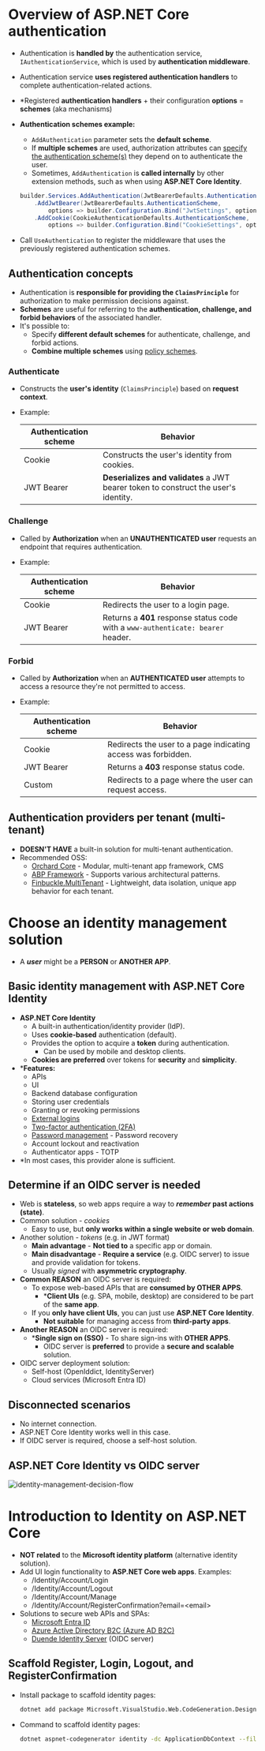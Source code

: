 # Overview of ASP.NET Core authentication

- Authentication is **handled by** the authentication service, `IAuthenticationService`, which is used by **authentication middleware**.
- Authentication service **uses registered authentication handlers** to complete authentication-related actions.
- \*Registered **authentication handlers** + their configuration **options** = **schemes** (aka mechanisms)
- **Authentication schemes example:**
    - `AddAuthentication` parameter sets the **default scheme**.
    - If **multiple schemes** are used, authorization attributes can [specify the authentication scheme(s)](https://learn.microsoft.com/en-us/aspnet/core/security/authorization/limitingidentitybyscheme?view=aspnetcore-8.0) they depend on to authenticate the user.
    - Sometimes, `AddAuthentication` is **called internally** by other extension methods, such as when using **ASP.NET Core Identity**. 

    ```csharp
    builder.Services.AddAuthentication(JwtBearerDefaults.AuthenticationScheme)
        .AddJwtBearer(JwtBearerDefaults.AuthenticationScheme,
            options => builder.Configuration.Bind("JwtSettings", options))
        .AddCookie(CookieAuthenticationDefaults.AuthenticationScheme,
            options => builder.Configuration.Bind("CookieSettings", options));
    ```
- Call `UseAuthentication` to register the middleware that uses the previously registered authentication schemes.

## Authentication concepts

- Authentication is **responsible for providing the `ClaimsPrinciple`** for authorization to make permission decisions against.
- **Schemes** are useful for referring to the **authentication, challenge, and forbid behaviors** of the associated handler.
- It's possible to:
    - Specify **different default schemes** for authenticate, challenge, and forbid actions.
    - **Combine multiple schemes** using [policy schemes](https://learn.microsoft.com/en-us/aspnet/core/security/authentication/policyschemes?view=aspnetcore-8.0).

### Authenticate

- Constructs the **user's identity** (`ClaimsPrinciple`) based on **request context**.
- Example:

    Authentication scheme | Behavior
    -|-
    Cookie | Constructs the user's identity from cookies.
    JWT Bearer | **Deserializes and validates** a JWT bearer token to construct the user's identity.

### Challenge

- Called by **Authorization** when an **UNAUTHENTICATED user** requests an endpoint that requires authentication.
- Example:

    Authentication scheme | Behavior
    -|-
    Cookie | Redirects the user to a login page.
    JWT Bearer | Returns a **401** response status code with a `www-authenticate: bearer` header.

### Forbid

- Called by **Authorization** when an **AUTHENTICATED user** attempts to access a resource they're not permitted to access.
- Example:

    Authentication scheme | Behavior
    -|-
    Cookie | Redirects the user to a page indicating access was forbidden.
    JWT Bearer | Returns a **403** response status code.
    Custom | Redirects to a page where the user can request access.

## Authentication providers per tenant (multi-tenant)

- **DOESN'T HAVE** a built-in solution for multi-tenant authentication.
- Recommended OSS:
    - [Orchard Core](https://www.orchardcore.net/) - Modular, multi-tenant app framework, CMS
    - [ABP Framework](https://www.orchardcore.net/) - Supports various architectural patterns.
    - [Finbuckle.MultiTenant](https://www.finbuckle.com/multitenant) - Lightweight, data isolation, unique app behavior for each tenant.

# Choose an identity management solution

- A **_user_** might be a **PERSON** or **ANOTHER APP**.

## Basic identity management with ASP.NET Core Identity

- **ASP.NET Core Identity** 
    - A built-in authentication/identity provider (IdP).
    - Uses **cookie-based** authentication (default).
    - Provides the option to acquire a **token** during authentication.
        - Can be used by mobile and desktop clients.
    - **Cookies are preferred** over tokens for **security** and **simplicity**.
- \***Features:**
    - APIs
    - UI
    - Backend database configuration
    - Storing user credentials
    - Granting or revoking permissions
    - [External logins](https://learn.microsoft.com/en-us/aspnet/core/security/authentication/social/?view=aspnetcore-8.0)
    - [Two-factor authentication (2FA)](https://learn.microsoft.com/en-us/aspnet/core/security/authentication/2fa?view=aspnetcore-8.0)
    - [Password management](https://learn.microsoft.com/en-us/aspnet/core/security/authentication/accconfirm?view=aspnetcore-8.0) - Password recovery
    - Account lockout and reactivation
    - Authenticator apps - TOTP
- \*In most cases, this provider alone is sufficient.

## Determine if an OIDC server is needed

- Web is **stateless**, so web apps require a way to **_remember_ past actions (state)**.
- Common solution - _cookies_
    - Easy to use, but **only works within a single website or web domain**.
- Another solution - _tokens_ (e.g. in JWT format)
    - **Main advantage** - **Not tied to** a specific app or domain.
    - **Main disadvantage** - **Require a service** (e.g. OIDC server) to issue and provide validation for tokens.
    - Usually _signed_ with **asymmetric cryptography**.
- **Common REASON** an OIDC server is required:
    - To expose web-based APIs that are **consumed by OTHER APPS**.
        - \***Client UIs** (e.g. SPA, mobile, desktop) are considered to be part of the **same app**.
    - If you **only have client UIs**, you can just use **ASP.NET Core Identity**.
        - **Not suitable** for managing access from **third-party apps**. 
- **Another REASON** an OIDC server is required:
    - \***Single sign on (SSO)** - To share sign-ins with **OTHER APPS**.
        - OIDC server is **preferred** to provide a **secure and scalable** solution.
- OIDC server deployment solution:
    - Self-host (OpenIddict, IdentityServer)
    - Cloud services (Microsoft Entra ID)

## Disconnected scenarios

- No internet connection.
- ASP.NET Core Identity works well in this case.
- If OIDC server is required, choose a self-host solution.

## ASP.NET Core Identity vs OIDC server

![identity-management-decision-flow](https://learn.microsoft.com/en-us/aspnet/core/security/_static/identity-management-decision-flow.png?view=aspnetcore-8.0)

# Introduction to Identity on ASP.NET Core

- **NOT related** to the **Microsoft identity platform** (alternative identity solution).
- Add UI login functionality to **ASP.NET Core web apps**. Examples:
    - /Identity/Account/Login
    - /Identity/Account/Logout
    - /Identity/Account/Manage
    - /Identity/Account/RegisterConfirmation?email=\<email>
- Solutions to secure web APIs and SPAs:
    - [Microsoft Entra ID](https://learn.microsoft.com/en-us/azure/api-management/api-management-howto-protect-backend-with-aad)
    - [Azure Active Directory B2C (Azure AD B2C)](https://learn.microsoft.com/en-us/azure/active-directory-b2c/active-directory-b2c-custom-rest-api-netfw)
    - [Duende Identity Server](https://docs.duendesoftware.com/) (OIDC server)

## Scaffold Register, Login, Logout, and RegisterConfirmation

- Install package to scaffold identity pages:

    ```bash
    dotnet add package Microsoft.VisualStudio.Web.CodeGeneration.Design
    ```

- Command to scaffold identity pages:

    ```bash
    dotnet aspnet-codegenerator identity -dc ApplicationDbContext --files "Account.Register;Account.Login;Account.Logout;Account.RegisterConfirmation"
    ```
